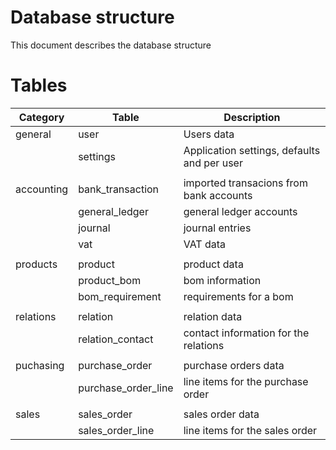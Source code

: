 # Database structure

This document describes the database structure

# Tables

| Category   | Table               | Description                                 |
|------------|---------------------|---------------------------------------------|
| general    | user                | Users data                                  |
|            | settings            | Application settings, defaults and per user |
|            |                     |                                             |
| accounting | bank_transaction    | imported transacions from bank accounts     |
|            | general_ledger      | general ledger accounts                     |
|            | journal             | journal entries                             |
|            | vat                 | VAT data                                    |
|            |                     |                                             |
| products   | product             | product data                                |
|            | product_bom         | bom information                             |
|            | bom_requirement     | requirements for a bom                      |
|            |                     |                                             |
| relations  | relation            | relation data                               |
|            | relation_contact    | contact information for the relations       |
|            |                     |                                             |
| puchasing  | purchase_order      | purchase orders data                        |
|            | purchase_order_line | line items for the purchase order           |
|            |                     |                                             |
| sales      | sales_order         | sales order data                            |
|            | sales_order_line    | line items for the sales order              |
